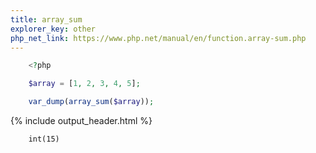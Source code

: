```yaml
---
title: array_sum
explorer_key: other
php_net_link: https://www.php.net/manual/en/function.array-sum.php
---
```


```php
    <?php

    $array = [1, 2, 3, 4, 5];

    var_dump(array_sum($array));
```

{% include output_header.html %}

```console
    int(15)
```
